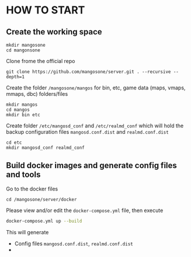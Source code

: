 # HOW TO START


## Create the working space
```
mkdir mangosone
cd mangonsone
```
Clone frome the official repo
```
git clone https://github.com/mangosone/server.git . --recursive --depth=1
```

Create the folder `/mangosone/mangos` for bin, etc, game data (maps, vmaps, mmaps, dbc) folders/files
```
mkdir mangos
cd mangos
mkdir bin etc
```

Create folder `/etc/mangosd_conf` and `/etc/realmd_conf` which will hold the backup configuration files `mangosd.conf.dist` and `realmd.conf.dist`
```
cd etc
mkdir mangosd_conf realmd_conf
```

## Build docker images and generate config files and tools
Go to the docker files
```
cd /mangosone/server/docker
```

Please view and/or edit the `docker-compose.yml` file, then execute
```bash 
docker-compose.yml up --build
```
This will generate 
- Config files `mangosd.conf.dist`, `realmd.conf.dist` 
- 
